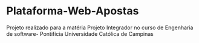 # Plataforma-Web-Apostas
Projeto realizado para a matéria Projeto Integrador no curso de Engenharia de software- Pontifícia Universidade Católica de Campinas
